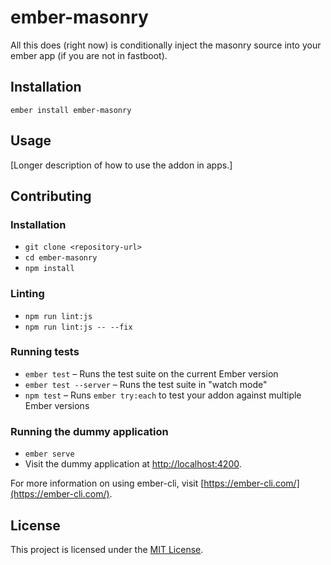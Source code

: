 ember-masonry
==============================================================================

All this does (right now) is conditionally inject the masonry source into your ember app (if you are not in fastboot).

Installation
------------------------------------------------------------------------------

```
ember install ember-masonry
```


Usage
------------------------------------------------------------------------------

[Longer description of how to use the addon in apps.]


Contributing
------------------------------------------------------------------------------

### Installation

* `git clone <repository-url>`
* `cd ember-masonry`
* `npm install`

### Linting

* `npm run lint:js`
* `npm run lint:js -- --fix`

### Running tests

* `ember test` – Runs the test suite on the current Ember version
* `ember test --server` – Runs the test suite in "watch mode"
* `npm test` – Runs `ember try:each` to test your addon against multiple Ember versions

### Running the dummy application

* `ember serve`
* Visit the dummy application at [http://localhost:4200](http://localhost:4200).

For more information on using ember-cli, visit [https://ember-cli.com/](https://ember-cli.com/).

License
------------------------------------------------------------------------------

This project is licensed under the [MIT License](LICENSE.md).
